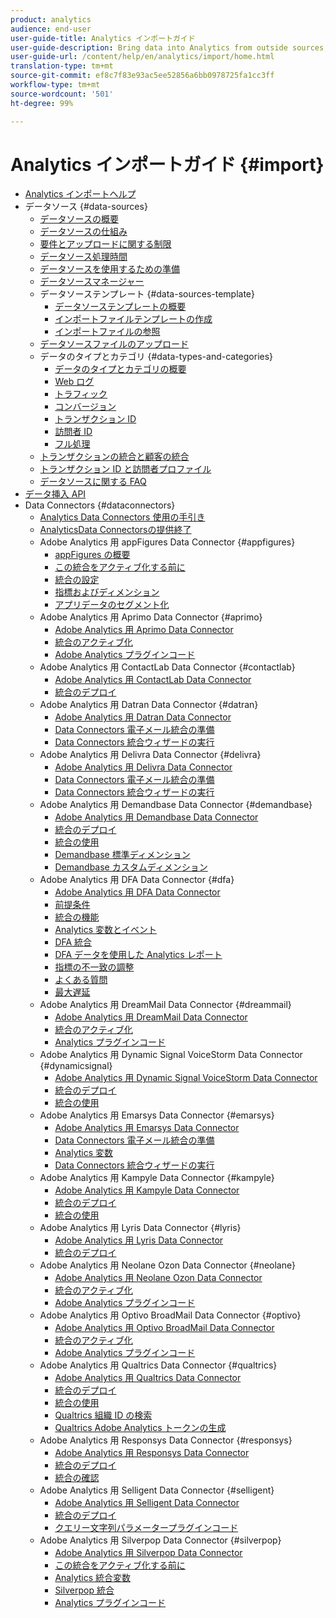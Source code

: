 ```yaml
---
product: analytics
audience: end-user
user-guide-title: Analytics インポートガイド
user-guide-description: Bring data into Analytics from outside sources, either in bulk or real-time. Includes Data Sources, Data Insertion API, and Data Connectors.
user-guide-url: /content/help/en/analytics/import/home.html
translation-type: tm+mt
source-git-commit: ef8c7f83e93ac5ee52856a6bb0978725fa1cc3ff
workflow-type: tm+mt
source-wordcount: '501'
ht-degree: 99%

---
```



# Analytics インポートガイド {#import}

+ [Analytics インポートヘルプ](home.md)
+ データソース {#data-sources}
   + [データソースの概要](c-data-sources/datasrc-home.md)
   + [データソースの仕組み](c-data-sources/datasrc-how-data-sources-works.md)
   + [要件とアップロードに関する制限](c-data-sources/datasrc-requirements.md)
   + [データソース処理時間](c-data-sources/datasrc-processing-time.md)
   + [データソースを使用するための準備](c-data-sources/datasrc-preparing.md)
   + [データソースマネージャー](c-data-sources/datasrc-manager.md)
   + データソーステンプレート {#data-sources-template}
      + [データソーステンプレートの概要](c-data-sources/datasrc-template/datasrc-template-file.md)
      + [インポートファイルテンプレートの作成](c-data-sources/datasrc-template/t-datasrc-creating-data-sources-file.md)
      + [インポートファイルの参照](c-data-sources/datasrc-template/datasrc-import-file-reference.md)
   + [データソースファイルのアップロード](c-data-sources/t-datasrc-uploading-data.md)
   + データのタイプとカテゴリ {#data-types-and-categories}
      + [データのタイプとカテゴリの概要](c-data-sources/c-datasrc-types/datasrc-categories.md)
      + [Web ログ](c-data-sources/c-datasrc-types/datasrc-web-log.md)
      + [トラフィック](c-data-sources/c-datasrc-types/datasrc-traffic.md)
      + [コンバージョン](c-data-sources/c-datasrc-types/datasrc-conversion.md)
      + [トランザクション ID](c-data-sources/c-datasrc-types/datasrc-transactionid.md)
      + [訪問者 ID](c-data-sources/c-datasrc-types/datasrc-visitorid.md)
      + [フル処理](c-data-sources/c-datasrc-types/datasrc-full-processing.md)
   + [トランザクションの統合と顧客の統合](c-data-sources/datasrc-integrating-offline-data.md)
   + [トランザクション ID と訪問者プロファイル](c-data-sources/datasrc-tid-visitor-profile.md)
   + [データソースに関する FAQ](c-data-sources/datasrc-faq.md)
+ [データ挿入 API](c-data-insertion-api/c-data-insertion-api.md)
+ Data Connectors {#dataconnectors}
   + [Analytics Data Connectors 使用の手引き](data-connectors/getting-started-data-connectors.md)
   + [AnalyticsData Connectorsの提供終了](data-connectors/data-connectors-eol.md)
   + Adobe Analytics 用 appFigures Data Connector {#appfigures}
      + [appFigures の概要](data-connectors/appfigures-overview/appfigures-overview.md)
      + [この統合をアクティブ化する前に](data-connectors/appfigures-overview/appfigures-before-activation.md)
      + [統合の設定](data-connectors/appfigures-overview/t-appfigures-integration.md)
      + [指標およびディメンション](data-connectors/appfigures-overview/appfigures-metrics.md)
      + [アプリデータのセグメント化](data-connectors/appfigures-overview/appfigures-segment-filter.md)
   + Adobe Analytics 用 Aprimo Data Connector {#aprimo}
      + [Adobe Analytics 用 Aprimo Data Connector](data-connectors/aprimo-overview/aprimo-overview.md)
      + [統合のアクティブ化](data-connectors/aprimo-overview/t-aprimo-activate.md)
      + [Adobe Analytics プラグインコード](data-connectors/aprimo-overview/aprimo-sitecatalyst-code.md)
   + Adobe Analytics 用 ContactLab Data Connector {#contactlab}
      + [Adobe Analytics 用 ContactLab Data Connector](data-connectors/c-contactlab-data-connector-for-adobe-analytics/c-contactlab-data-connector-for-adobe-analytics.md)
      + [統合のデプロイ](data-connectors/c-contactlab-data-connector-for-adobe-analytics/contactlab-deploying-the-integration.md)
   + Adobe Analytics 用 Datran Data Connector {#datran}
      + [Adobe Analytics 用 Datran Data Connector](data-connectors/datran-integration-overview/datran-integration-overview.md)
      + [Data Connectors 電子メール統合の準備](data-connectors/datran-integration-overview/datran-configuring-integration.md)
      + [Data Connectors 統合ウィザードの実行](data-connectors/datran-integration-overview/t-datran-wizard.md)
   + Adobe Analytics 用 Delivra Data Connector {#delivra}
      + [Adobe Analytics 用 Delivra Data Connector](data-connectors/delivra-integration-overview/delivra-integration-overview.md)
      + [Data Connectors 電子メール統合の準備](data-connectors/delivra-integration-overview/delivra-configuring-the-genesis-delivra-integration.md)
      + [Data Connectors 統合ウィザードの実行](data-connectors/delivra-integration-overview/t-delivra-running-the-genesis-integration-wizard.md)
   + Adobe Analytics 用 Demandbase Data Connector {#demandbase}
      + [Adobe Analytics 用 Demandbase Data Connector](data-connectors/demandbase-home/demandbase-home.md)
      + [統合のデプロイ](data-connectors/demandbase-home/demandbase-deploying.md)
      + [統合の使用](data-connectors/demandbase-home/demandbase-using-integration.md)
      + [Demandbase 標準ディメンション](data-connectors/demandbase-home/demandbase-standard-dimensions.md)
      + [Demandbase カスタムディメンション](data-connectors/demandbase-home/demandbase-custom-dimensions.md)
   + Adobe Analytics 用 DFA Data Connector {#dfa}
      + [Adobe Analytics 用 DFA Data Connector](data-connectors/dfa-data-connector-analytics/dfa-data-connector-analytics.md)
      + [前提条件](data-connectors/dfa-data-connector-analytics/dfa-prerequisites.md)
      + [統合の機能](data-connectors/dfa-data-connector-analytics/dfa-integration-features.md)
      + [Analytics 変数とイベント](data-connectors/dfa-data-connector-analytics/dfa-analytics-variables-and-events.md)
      + [DFA 統合](data-connectors/dfa-data-connector-analytics/dfa-integration.md)
      + [DFA データを使用した Analytics レポート](data-connectors/dfa-data-connector-analytics/dfa-analytics-reports.md)
      + [指標の不一致の調整](data-connectors/dfa-data-connector-analytics/dfa-reconciling-metric-discrepancies.md)
      + [よくある質問](data-connectors/dfa-data-connector-analytics/dfa-faq.md)
      + [最大遅延](data-connectors/dfa-data-connector-analytics/maxdelay.md)
   + Adobe Analytics 用 DreamMail Data Connector {#dreammail}
      + [Adobe Analytics 用 DreamMail Data Connector](data-connectors/dreammail-overview/dreammail-overview.md)
      + [統合のアクティブ化](data-connectors/dreammail-overview/t-dreammail-activate.md)
      + [Analytics プラグインコード](data-connectors/dreammail-overview/dreammail-analytics-code.md)
   + Adobe Analytics 用 Dynamic Signal VoiceStorm Data Connector {#dynamicsignal}
      + [Adobe Analytics 用 Dynamic Signal VoiceStorm Data Connector](data-connectors/dynamic-signal-for-analytics/dynamic-signal-for-analytics.md)
      + [統合のデプロイ](data-connectors/dynamic-signal-for-analytics/dynamic-signal-deploy-integration.md)
      + [統合の使用](data-connectors/dynamic-signal-for-analytics/dynamic-signal-use-integration.md)
   + Adobe Analytics 用 Emarsys Data Connector {#emarsys}
      + [Adobe Analytics 用 Emarsys Data Connector](data-connectors/emarsys-overview/emarsys-overview.md)
      + [Data Connectors 電子メール統合の準備](data-connectors/emarsys-overview/emarsys-configure-integration.md)
      + [Analytics 変数](data-connectors/emarsys-overview/emarsys-variables.md)
      + [Data Connectors 統合ウィザードの実行](data-connectors/emarsys-overview/emarsys-wizard.md)
   + Adobe Analytics 用 Kampyle Data Connector {#kampyle}
      + [Adobe Analytics 用 Kampyle Data Connector](data-connectors/kampyle-home/kampyle-home.md)
      + [統合のデプロイ](data-connectors/kampyle-home/kampyle-deploy.md)
      + [統合の使用](data-connectors/kampyle-home/kampyle-integration.md)
   + Adobe Analytics 用 Lyris Data Connector {#lyris}
      + [Adobe Analytics 用 Lyris Data Connector](data-connectors/lyris-overview/lyris-overview.md)
      + [統合のデプロイ](data-connectors/lyris-overview/lyris-deploy-integration.md)
   + Adobe Analytics 用 Neolane Ozon Data Connector {#neolane}
      + [Adobe Analytics 用 Neolane Ozon Data Connector](data-connectors/neolane-overview/neolane-overview.md)
      + [統合のアクティブ化](data-connectors/neolane-overview/neolane-activate.md)
      + [Adobe Analytics プラグインコード](data-connectors/neolane-overview/neolane-plugin-code.md)
   + Adobe Analytics 用 Optivo BroadMail Data Connector {#optivo}
      + [Adobe Analytics 用 Optivo BroadMail Data Connector](data-connectors/optivo-overview/optivo-overview.md)
      + [統合のアクティブ化](data-connectors/optivo-overview/optivo-activate.md)
      + [Adobe Analytics プラグインコード](data-connectors/optivo-overview/optivo-plugin-code.md)
   + Adobe Analytics 用 Qualtrics Data Connector {#qualtrics}
      + [Adobe Analytics 用 Qualtrics Data Connector](data-connectors/qualtrics-overview/qualtrics-overview.md)
      + [統合のデプロイ](data-connectors/qualtrics-overview/qualtrics-deploying.md)
      + [統合の使用](data-connectors/qualtrics-overview/qualtrics-integration.md)
      + [Qualtrics 組織 ID の検索](data-connectors/qualtrics-overview/qualtrics-org-id.md)
      + [Qualtrics Adobe Analytics トークンの生成](data-connectors/qualtrics-overview/qualtrics-token.md)
   + Adobe Analytics 用 Responsys Data Connector {#responsys}
      + [Adobe Analytics 用 Responsys Data Connector](data-connectors/responsys-home/responsys-home.md)
      + [統合のデプロイ](data-connectors/responsys-home/responsys-deploy/responsys-deploy.md)
      + [統合の確認](data-connectors/responsys-home/responsys-verify.md)
   + Adobe Analytics 用 Selligent Data Connector {#selligent}
      + [Adobe Analytics 用 Selligent Data Connector](data-connectors/selligent-overview/selligent-overview.md)
      + [統合のデプロイ](data-connectors/selligent-overview/selligent-deploy-integration.md)
      + [クエリー文字列パラメータープラグインコード](data-connectors/selligent-overview/selligent-plugin-code.md)
   + Adobe Analytics 用 Silverpop Data Connector {#silverpop}
      + [Adobe Analytics 用 Silverpop Data Connector](data-connectors/silverpop-overview/silverpop-overview.md)
      + [この統合をアクティブ化する前に](data-connectors/silverpop-overview/silverpop-before-activation/silverpop-before-activation.md)
      + [Analytics 統合変数](data-connectors/silverpop-overview/silverpop-variables.md)
      + [Silverpop 統合](data-connectors/silverpop-overview/silverpop-wizard.md)
      + [Analytics プラグインコード](data-connectors/silverpop-overview/silverpop-analytics-code.md)
